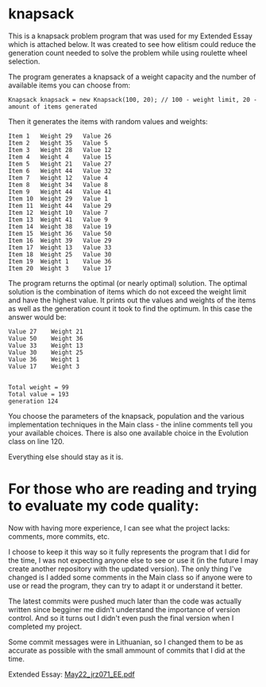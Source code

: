 # knapsack
This is a knapsack problem program that was used for my Extended Essay which is attached below. It was created to see how elitism could reduce the generation count needed to solve the problem while using roulette wheel selection.

The program generates a knapsack of a weight capacity and the number of available items you can choose from:
```
Knapsack knapsack = new Knapsack(100, 20); // 100 - weight limit, 20 - amount of items generated
```
Then it generates the items with random values and weights:
```
Item 1	 Weight 29	 Value 26
Item 2	 Weight 35	 Value 5
Item 3	 Weight 28	 Value 12
Item 4	 Weight 4	 Value 15
Item 5	 Weight 21	 Value 27
Item 6	 Weight 44	 Value 32
Item 7	 Weight 12	 Value 4
Item 8	 Weight 34	 Value 8
Item 9	 Weight 44	 Value 41
Item 10	 Weight 29	 Value 1
Item 11	 Weight 44	 Value 29
Item 12	 Weight 10	 Value 7
Item 13	 Weight 41	 Value 9
Item 14	 Weight 38	 Value 19
Item 15	 Weight 36	 Value 50
Item 16	 Weight 39	 Value 29
Item 17	 Weight 13	 Value 33
Item 18	 Weight 25	 Value 30
Item 19	 Weight 1	 Value 36
Item 20	 Weight 3	 Value 17

```
The program returns the optimal (or nearly optimal) solution. The optimal solution is the combination of items which do not exceed the weight limit and have the highest value. It prints out the values and weights of the items as well as the generation count it took to find the optimum. In this case the answer would be:

```
Value 27    Weight 21
Value 50    Weight 36
Value 33    Weight 13
Value 30    Weight 25
Value 36    Weight 1
Value 17    Weight 3


Total weight = 99
Total value = 193
generation 124
```

You choose the parameters of the knapsack, population and the various implementation techniques in the Main class - the inline comments tell you your available choices. There is also one available choice in the Evolution class on line 120.

Everything else should stay as it is.



# **For those who are reading and trying to evaluate my code quality:**

Now with having more experience, I can see what the project lacks: comments, more commits, etc.

I choose to keep it this way so it fully represents the program that I did for the time, I was not expecting anyone else to see or use it (in the future I may create another repository with the updated version).
The only thing I've changed is I added some comments in the Main class so if anyone were to use or read the program, they can try to adapt it or understand it better.

The latest commits were pushed much later than the code was actually written since begginer me didn't understand the importance of version control. And so it turns out I didn't even push the final version when I completed my project.

Some commit messages were in Lithuanian, so I changed them to be as accurate as possible with the small ammount of commits that I did at the time.

Extended Essay:
[May22_jrz071_EE.pdf](https://github.com/TitasZievys/knapsack/files/10051828/May22_jrz071_EE.pdf)
